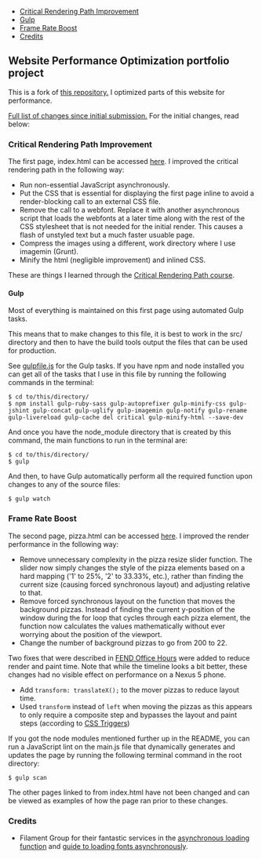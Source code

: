 * [Critical Rendering Path Improvement](#critical-rendering-path-improvement)
* [Gulp](#gulp)
* [Frame Rate Boost](#frame-rate-boost)
* [Credits](#credits)

## Website Performance Optimization portfolio project

This is a fork of [this repository.](https://github.com/udacity/frontend-nanodegree-mobile-portfolio)
I optimized parts of this website for performance.

[Full list of changes since initial submission.](updates.md) For the initial
changes, read below:

### Critical Rendering Path Improvement

The first page, index.html can be accessed [here](http://andreicommunication.github.io/Optimized-Portfolio/). I improved the critical rendering path in the following way:

* Run non-essential JavaScript asynchronously.
* Put the CSS that is essential for displaying the first page inline to avoid
a render-blocking call to an external CSS file.
* Remove the call to a webfont. Replace it with another asynchronous script that
loads the webfonts at a later time along with the rest of the CSS stylesheet that is not
needed for the initial render. This causes a flash of unstyled text but a much faster
usuable page.
* Compress the images using a different, work directory where I use imagemin (Grunt).
* Minify the html (negligible improvement) and inlined CSS.

These are things I learned through the [Critical Rendering Path course](https://www.udacity.com/course/ud884).

#### Gulp

Most of everything is maintained on this first page using automated Gulp tasks.

This means that to make changes to this file, it is best to work in the src/ directory and then to have the build tools output the files that can be used for production.

See [gulpfile.js](https://github.com/AndreiCommunication/Optimized-Portfolio/blob/master/gulpfile.js) for the Gulp tasks. If you have npm and node installed you can get all of the tasks that I use
in this file by running the following commands in the terminal:

```
$ cd to/this/directory/
$ npm install gulp-ruby-sass gulp-autoprefixer gulp-minify-css gulp-jshint gulp-concat gulp-uglify gulp-imagemin gulp-notify gulp-rename gulp-livereload gulp-cache del critical gulp-minify-html --save-dev
```

And once you have the node_module directory that is created by this command, the main functions to run in the terminal are:

```
$ cd to/this/directory/
$ gulp
```
And then, to have Gulp automatically perform all the required function upon changes to any of the source files:
```
$ gulp watch
```

### Frame Rate Boost

The second page, pizza.html can be accessed [here](http://andreicommunication.github.io/Optimized-Portfolio/views/pizza.html). I improved the render performance in the following way:

* Remove unnecessary complexity in the pizza resize slider function. The slider now simply changes
the style of the pizza elements based on a hard mapping ('1' to 25%, '2' to 33.33%, etc.), rather than finding the current size (causing forced synchronous layout) and adjusting relative to that.
* Remove forced synchronous layout on the function that moves the background pizzas. Instead of
finding the current y-position of the window during the for loop that cycles through each
pizza element, the function now calculates the values mathematically without ever worrying
about the position of the viewport.
* Change the number of background pizzas to go from 200 to 22.

Two fixes that were described in [FEND Office Hours](https://github.com/udacity/fend-office-hours/tree/master/Web%20Optimization/Effective%20Optimizations%20for%2060%20FPS) were added to reduce render
and paint time. Note that while the timeline looks a bit better, these changes had no visible effect on
performance on a Nexus 5 phone.

* Add `transform: translateX();` to the mover pizzas to reduce layout time.
* Used `transform` instead of `left` when moving the pizzas as this appears to
only require a composite step and bypasses the layout and paint steps (according
to [CSS Triggers](http://csstriggers.com/))

If you got the node modules mentioned further up in the README, you can run a JavaScript lint on the main.js file that dynamically generates and updates the page by running the following terminal command in the root directory:
```
$ gulp scan
```

The other pages linked to from index.html have not been changed and can be viewed as examples of how
the page ran prior to these changes.

### Credits

- Filament Group for their fantastic services in the [asynchronous loading function](https://github.com/filamentgroup/loadCSS) and [guide to loading fonts asynchronously](https://www.filamentgroup.com/lab/font-loading.html).